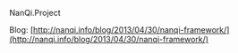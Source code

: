 NanQi.Project

Blog: [http://nanqi.info/blog/2013/04/30/nanqi-framework/](http://nanqi.info/blog/2013/04/30/nanqi-framework/)
